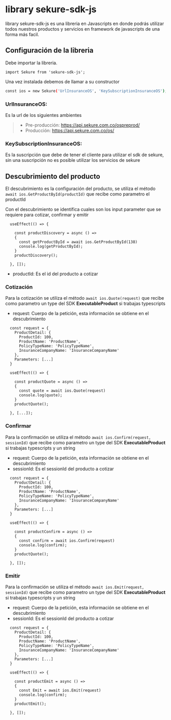 # library sekure-sdk-js

library sekure-sdk-js es una libreria en Javascripts en donde podrás utilizar todos nuestros productos y servicios en framework de javascripts de una forma más facil.

## Configuración de la libreria

Debe importar la libreria.

```
import Sekure from 'sekure-sdk-js';
```

Una vez instalada debemos de llamar a su constructor

```bash
const ios = new Sekure('UrlInsuranceOS', 'KeySubscriptionInsuranceOS');
```
### UrlInsuranceOS: 
Es la url de los siguientes ambientes
>  - Pre-producción:  https://api.sekure.com.co/ospreprod/
>  - Producción:      https://api.sekure.com.co/os/

### KeySubscriptionInsuranceOS: 
Es la suscripción que debe de tener el cliente para utilizar el sdk de sekure, sin una suscripción no es posible utilizar los servicios de sekure

## Descubrimiento del producto
El descubrimiento es la configuración del producto, se utiliza el método `await ios.GetProductById(productId)` que recibe como parametro el productId

Con el descubrimiento se identifica cuales son los input parameter que se requiere para cotizar, confirmar y emitir

```
  useEffect(() => {
    
    const productDiscovery = async () => 
    {
      const getProductById = await ios.GetProductById(138)
      console.log(getProductById);
    }
    productDiscovery();

  }, []);
```
- productId: Es el id del producto a cotizar

 ### Cotización
 Para la cotización se utiliza el método `await ios.Quote(request)` que recibe como parametro un type del SDK **ExecutableProduct** si trabajas typescripts

- request: Cuerpo de la petición, esta información se obtiene en el descubrimiento

```
  const request = {
    ProductDetail: {
      ProductId: 100,
      ProductName: 'ProductName',
      PolicyTypeName: 'PolicyTypeName',
      InsuranceCompanyName: 'InsuranceCompanyName'
    },
    Parameters: [...]
  }

  useEffect(() => {
    
    const productQuote = async () => 
    {
      const quote = await ios.Quote(request)
      console.log(quote);
    }
    productQuote();

  }, [...]);
```

### Confirmar
 Para la confirmación se utiliza el método `await ios.Confirm(request, sessionId)` que recibe como parametro un type del SDK **ExecutableProduct** si trabajas typescripts y un string

- request: Cuerpo de la petición, esta información se obtiene en el descubrimiento
- sessionId: Es el sessionId del producto a cotizar
  
```
  const request = {
    ProductDetail: {
      ProductId: 100,
      ProductName: 'ProductName',
      PolicyTypeName: 'PolicyTypeName',
      InsuranceCompanyName: 'InsuranceCompanyName'
    },
    Parameters: [...]
  }

  useEffect(() => {
    
    const productConfirm = async () => 
    {
      const confirm = await ios.Confirm(request)
      console.log(confirm);
    }
    productQuote();

  }, []);
```

 ### Emitir
 Para la confirmación se utiliza el método `await ios.Emit(request, sessionId)` que recibe como parametro un type del SDK **ExecutableProduct** si trabajas typescripts y un string

- request: Cuerpo de la petición, esta información se obtiene en el descubrimiento
- sessionId: Es el sessionId del producto a cotizar
  
```
  const request = {
    ProductDetail: {
      ProductId: 100,
      ProductName: 'ProductName',
      PolicyTypeName: 'PolicyTypeName',
      InsuranceCompanyName: 'InsuranceCompanyName'
    },
    Parameters: [...]
  }

  useEffect(() => {
    
    const productEmit = async () => 
    {
      const Emit = await ios.Emit(request)
      console.log(confirm);
    }
    productEmit();

  }, []);
```